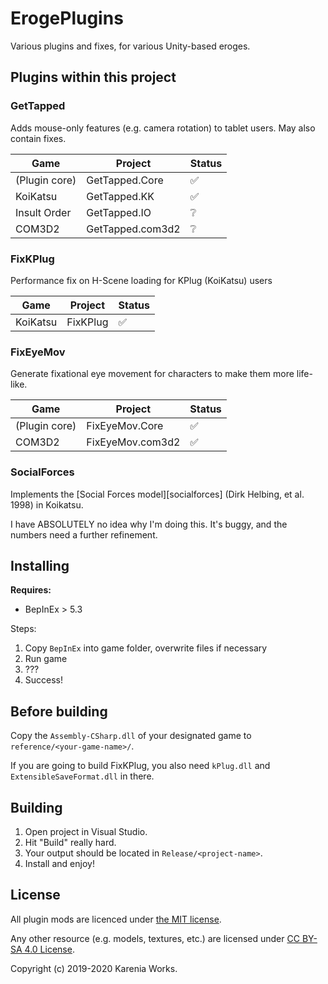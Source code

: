 ﻿# ErogePlugins

Various plugins and fixes, for various Unity-based eroges.

## Plugins within this project

### GetTapped

Adds mouse-only features (e.g. camera rotation) to tablet users. May also contain fixes.

| Game     | Project | Status |
|----------|---------|---------|
| (Plugin core)|GetTapped.Core|✅
| KoiKatsu | GetTapped.KK| ✅
| Insult Order | GetTapped.IO| ❔
| COM3D2 | GetTapped.com3d2 | ❔

### FixKPlug

Performance fix on H-Scene loading for KPlug (KoiKatsu) users

| Game | Project | Status |
|----|----|----|
|KoiKatsu|FixKPlug|✅

### FixEyeMov

Generate fixational eye movement for characters to make them more life-like.

| Game | Project | Status |
|----|----|----|
|(Plugin core)|FixEyeMov.Core |✅
|COM3D2 |FixEyeMov.com3d2|✅

### SocialForces

Implements the [Social Forces model][socialforces] (Dirk Helbing, et al. 1998) in Koikatsu.

I have ABSOLUTELY no idea why I'm doing this. It's buggy, and the numbers need a further refinement.

## Installing

**Requires:**

- BepInEx > 5.3

Steps:

1. Copy `BepInEx` into game folder, overwrite files if necessary
2. Run game
3. ???
4. Success!

## Before building

Copy the `Assembly-CSharp.dll` of your designated game to `reference/<your-game-name>/`.

If you are going to build FixKPlug, you also need `kPlug.dll` and `ExtensibleSaveFormat.dll` in there.

## Building

1. Open project in Visual Studio.
2. Hit "Build" really hard.
3. Your output should be located in `Release/<project-name>`.
4. Install and enjoy!

## License

All plugin mods are licenced under [the MIT license](https://opensource.org/licenses/MIT).

Any other resource (e.g. models, textures, etc.) are licensed under [CC BY-SA 4.0 License](https://creativecommons.org/licenses/by-sa/4.0/).

Copyright (c) 2019-2020 Karenia Works.
